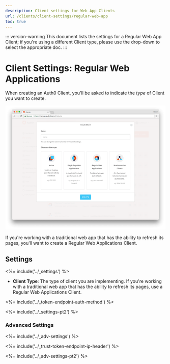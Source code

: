 ```yaml
---
description: Client settings for Web App Clients
url: /clients/client-settings/regular-web-app
toc: true
---
```


::: version-warning This document lists the settings for a Regular Web App Client; if you're using a different Client type, please use the drop-down to select the appropriate doc. :::

# Client Settings: Regular Web Applications

When creating an Auth0 Client, you'll be asked to indicate the *type* of Client you want to create. 

![Window for selecting client type](/media/articles/clients/create-clients.png)

If you're working with a traditional web app that has the ability to refresh its pages, you'll want to create a Regular Web Applications Client.

## Settings

<%= include('../_settings') %>

- **Client Type**: The type of client you are implementing. If you're working with a traditional web app that has the ability to refresh its pages, use a Regular Web Applications Client.

<%= include('../_token-endpoint-auth-method') %>

<%= include('../_settings-pt2') %>

### Advanced Settings

<%= include('../_adv-settings') %>

<%= include('../_trust-token-endpoint-ip-header') %>

<%= include('../_adv-settings-pt2') %>
